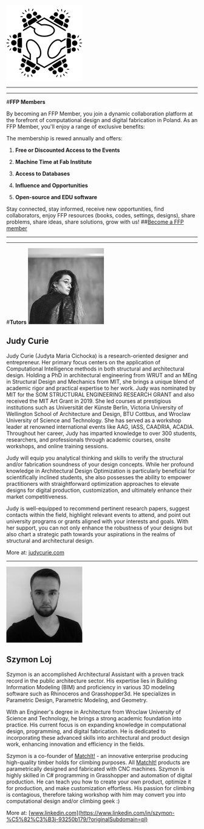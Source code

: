 
![](../assets/about/FabPoland-icon.png)
_______________
_______________

#**FFP Members**

By becoming an FFP Member, you join a dynamic collaboration platform at the forefront of computational design and digital fabrication in Poland. As an FFP Member, you'll enjoy a range of exclusive benefits:


The membership is rewed annually and offers:

1. **Free or Discounted Access to the Events**

2. **Machine Time at Fab Institute**

3. **Access to Databases**

4. **Influence and Opportunities**

5. **Open-source and EDU software**



Stay connected, stay informed, receive new opportunities, find collaborators, enjoy FFP resources (books, codes, settings, designs), share problems, share ideas, share solutions, grow with us!
##[Become a FFP member](../about/membership.md)
_______________
________

#**Tutors**
![](../assets/about/judycurie200.jpg)

## **Judy Curie**

Judy Curie (Judyta Maria Cichocka) is a research-oriented designer and entrepreneur. Her primary focus centers on the application of Computational Intelligence methods in both structural and architectural design. Holding a PhD in architectural engineering from WRUT and an MEng in Structural Design and Mechanics from MIT, she brings a unique blend of academic rigor and practical expertise to her work. Judy was nominated by MIT for the SOM STRUCTURAL ENGINEERING RESEARCH GRANT  and also received the MIT Art Grant in 2019. She led courses at prestigious institutions such as Universität der Künste Berlin, Victoria University of Wellington School of Architecture and Design, BTU Cottbus, and Wroclaw University of Science and Technology. She has served as a workshop leader at renowned international events like AAG, IASS, CAADRIA, ACADIA.  Throughout her career, Judy has imparted knowledge to over 300 students, researchers, and professionals through academic courses, onsite workshops, and online training sessions.

Judy  will equip you analytical thinking and skills to verify the structural and/or fabrication soundness of your design concepts. While her profound knowledge in Architectural Design Optimization is particularly beneficial for scientifically inclined students, she also possesses the ability to empower practitioners with straightforward optimization approaches to elevate designs for digital production, customization, and ultimately enhance their market competitiveness.

Judy is well-equipped to recommend pertinent research papers, suggest contacts within the field, highlight relevant events to attend, and point out university programs or grants aligned with your interests and goals. With her support, you can not only enhance the robustness of your designs but also chart a strategic path towards your aspirations in the realms of structural and architectural design.




More at: [judycurie.com](https://judycurie.com/)

_____________________________

![](../assets/about/szymon.jpg)
## **Szymon Loj**

Szymon is an accomplished Architectural Assistant with a proven track record in the public architecture sector. His expertise lies in Building Information Modeling (BIM) and proficiency in various 3D modeling software such as Rhinoceros and Grasshopper3d. He specializes in Parametric Design, Parametric Modeling, and Geometry.

With an Engineer's degree in Architecture from Wroclaw University of Science and Technology, he brings a strong academic foundation into practice. His current focus is on expanding knowledge in computational design, programming, and digital fabrication. He is dedicated to incorporating these advanced skills into architectural and product design work, enhancing innovation and efficiency in the fields.

Szymon is a co-founder of [MatchIt!](https://www.instagram.com/matchitholds/) - an innovative enterprise producing high-quality timber holds for climbing purposes. All [MatchIt!](https://www.instagram.com/matchitholds/) products are parametrically designed and fabricated with CNC machines. Szymon is highly skilled in C# programming in Grasshopper and automation of digital production. He can teach you how to create your own product, optimize it for production, and make customization effortless. His passion for climbing is contagious, therefore taking workshop with him may convert you into computational design and/or climbing geek :)


More at: [www.linkedin.com](https://www.linkedin.com/in/szymon-%C5%82%C3%B3j-93250b179/?originalSubdomain=pl)

